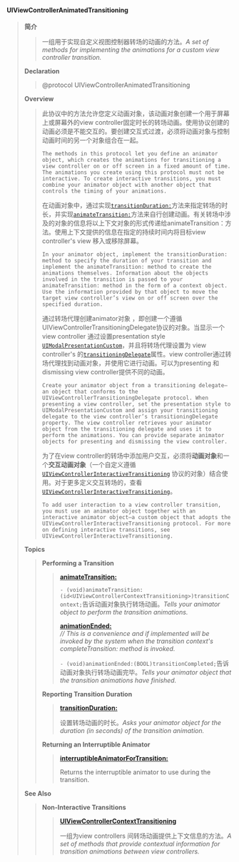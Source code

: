 #### UIViewControllerAnimatedTransitioning

> **简介**
>
> > 一组用于实现自定义视图控制器转场的动画的方法。_A set of methods for implementing the animations for a custom view controller transition._
>
> **Declaration**
>
> > @protocol UIViewControllerAnimatedTransitioning
>
> **Overview**
>
> > 此协议中的方法允许您定义动画对象，该动画对象创建一个用于屏幕上或屏幕外的view controller固定时长的转场动画。使用协议创建的动画必须是不能交互的。要创建交互式过渡，必须将动画对象与控制动画时间的另一个对象组合在一起。
> >
> > ```
> > The methods in this protocol let you define an animator object, which creates the animations for transitioning a view controller on or off screen in a fixed amount of time. The animations you create using this protocol must not be interactive. To create interactive transitions, you must combine your animator object with another object that controls the timing of your animations.
> > ```
> >
> > 在动画对象中，通过实现[`transitionDuration:`](https://developer.apple.com/documentation/uikit/uiviewcontrolleranimatedtransitioning/1622032-transitionduration?language=objc)方法来指定转场的时长，并实现[`animateTransition:`](https://developer.apple.com/documentation/uikit/uiviewcontrolleranimatedtransitioning/1622061-animatetransition?language=objc)方法来自行创建动画。有关转场中涉及的对象的信息将以上下文对象的形式传递给animateTransition：方法。使用上下文提供的信息在指定的持续时间内将目标view controller's view 移入或移除屏幕。
> >
> > ```
> > In your animator object, implement the transitionDuration: method to specify the duration of your transition and implement the animateTransition: method to create the animations themselves. Information about the objects involved in the transition is passed to your animateTransition: method in the form of a context object. Use the information provided by that object to move the target view controller’s view on or off screen over the specified duration.
> > ```
> >
> > 通过转场代理创建animator对象 ，即创建一个遵循UIViewControllerTransitioningDelegate协议的对象。当显示一个view controller 通过设置presentation style [`UIModalPresentationCustom`](https://developer.apple.com/documentation/uikit/uimodalpresentationstyle/uimodalpresentationcustom?language=objc)，并且将转场代理设置为 view controller's 的[`transitioningDelegate`](https://developer.apple.com/documentation/uikit/uiviewcontroller/1621421-transitioningdelegate?language=objc)属性。view controller通过转场代理找到动画对象，并使用它进行动画。可以为presenting 和 dismissing  view controller提供不同的动画。
> >
> > ```
> > Create your animator object from a transitioning delegate—an object that conforms to the UIViewControllerTransitioningDelegate protocol. When presenting a view controller, set the presentation style to UIModalPresentationCustom and assign your transitioning delegate to the view controller’s transitioningDelegate property. The view controller retrieves your animator object from the transitioning delegate and uses it to perform the animations. You can provide separate animator objects for presenting and dismissing the view controller.
> > ```
> >
> > 为了在view controller的转场中添加用户交互，必须将**动画对象**和一个**交互动画对象**（一个自定义遵循[`UIViewControllerInteractiveTransitioning`](https://developer.apple.com/documentation/uikit/uiviewcontrollerinteractivetransitioning?language=objc) 协议的对象）结合使用。对于更多定义交互转场的，查看[`UIViewControllerInteractiveTransitioning`](https://developer.apple.com/documentation/uikit/uiviewcontrollerinteractivetransitioning?language=objc)。
> >
> > ```
> > To add user interaction to a view controller transition, you must use an animator object together with an interactive animator object—a custom object that adopts the UIViewControllerInteractiveTransitioning protocol. For more on defining interactive transitions, see UIViewControllerInteractiveTransitioning.
> > ```
>
> **Topics**
>
> > **Performing a Transition**
> >
> > > [**animateTransition:**](https://developer.apple.com/documentation/uikit/uiviewcontrolleranimatedtransitioning/1622061-animatetransition?language=objc)
> > >
> > > `- (void)animateTransition:(id<UIViewControllerContextTransitioning>)transitionContext;`告诉动画对象执行转场动画。_Tells your animator object to perform the transition animations._
> > >
> > > [**animationEnded:**](https://developer.apple.com/documentation/uikit/uiviewcontrolleranimatedtransitioning/1622059-animationended?language=objc)  
> > > _// This is a convenience and if implemented will be invoked by the system when the transition context's completeTransition: method is invoked._
> > >
> > > `- (void)animationEnded:(BOOL)transitionCompleted;`告诉动画对象执行转场动画完毕。_Tells your animator object that the transition animations have finished._
> >
> > **Reporting Transition Duration**
> >
> > > [**transitionDuration:**](https://developer.apple.com/documentation/uikit/uiviewcontrolleranimatedtransitioning/1622032-transitionduration?language=objc)
> > >
> > > 设置转场动画的时长。_Asks your animator object for the duration \(in seconds\) of the transition animation._
> >
> > **Returning an Interruptible Animator**
> >
> > > [**interruptibleAnimatorForTransition:**](https://developer.apple.com/documentation/uikit/uiviewcontrolleranimatedtransitioning/1829434-interruptibleanimatorfortransiti?language=objc)
> > >
> > > Returns the interruptible animator to use during the transition.
>
> **See Also**
>
> > **Non-Interactive Transitions**
> >
> > > [**UIViewControllerContextTransitioning**](https://developer.apple.com/documentation/uikit/uiviewcontrollercontexttransitioning?language=objc)
> > >
> > > 一组为view controllers 间转场动画提供上下文信息的方法。_A set of methods that provide contextual information for transition animations between view controllers._



